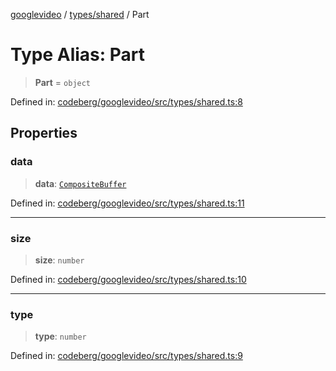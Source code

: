 [googlevideo](../../../README.md) / [types/shared](../README.md) / Part

# Type Alias: Part

> **Part** = `object`

Defined in: [codeberg/googlevideo/src/types/shared.ts:8](https://github.com/LuanRT/googlevideo/blob/19854137cadaf49fd755394883dfd7fe5fdaba20/src/types/shared.ts#L8)

## Properties

### data

> **data**: [`CompositeBuffer`](../../../exports/ump/classes/CompositeBuffer.md)

Defined in: [codeberg/googlevideo/src/types/shared.ts:11](https://github.com/LuanRT/googlevideo/blob/19854137cadaf49fd755394883dfd7fe5fdaba20/src/types/shared.ts#L11)

***

### size

> **size**: `number`

Defined in: [codeberg/googlevideo/src/types/shared.ts:10](https://github.com/LuanRT/googlevideo/blob/19854137cadaf49fd755394883dfd7fe5fdaba20/src/types/shared.ts#L10)

***

### type

> **type**: `number`

Defined in: [codeberg/googlevideo/src/types/shared.ts:9](https://github.com/LuanRT/googlevideo/blob/19854137cadaf49fd755394883dfd7fe5fdaba20/src/types/shared.ts#L9)
